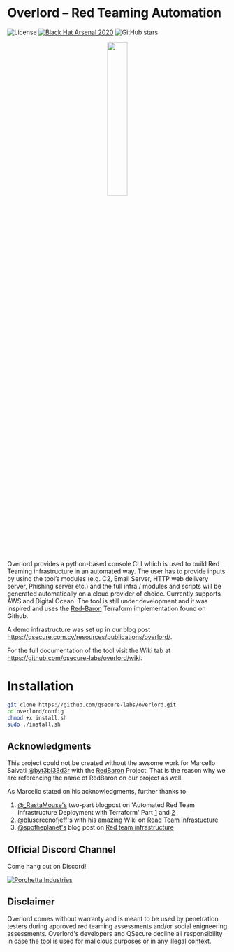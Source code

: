 # Overlord – Red Teaming Automation

![License](https://img.shields.io/badge/License-MIT-darkred.svg)
[![Black Hat Arsenal 2020](https://img.shields.io/badge/2020-Black%20Hat%20Arsenal-lightgrey.svg)](https://www.blackhat.com/us-20/arsenal/schedule/index.html#overlord-red-teaming-automation-19846)
![GitHub stars](https://img.shields.io/github/stars/qsecure-labs/overlord)

<p align="center">
  <img src="logo.png" width=30%>
</p>



Overlord provides a python-based console CLI which is used to build Red Teaming infrastructure in an automated way. The user has to provide inputs by using the tool’s modules (e.g. C2, Email Server, HTTP web delivery server, Phishing server etc.) and the full infra / modules and scripts will be generated automatically on a cloud provider of choice. Currently supports AWS and Digital Ocean. The tool is still under development and it was inspired and uses the [Red-Baron](https://github.com/byt3bl33d3r/Red-Baron) Terraform implementation found on Github. 

A demo infrastructure was set up in our blog post https://qsecure.com.cy/resources/publications/overlord/.

For the full documentation of the tool visit the Wiki tab at https://github.com/qsecure-labs/overlord/wiki.

# Installation

```bash
git clone https://github.com/qsecure-labs/overlord.git
cd overlord/config
chmod +x install.sh
sudo ./install.sh
```

## Acknowledgments
 
This project could not be created without the awsome work for Marcello Salvati [@byt3bl33d3r](https://twitter.com/byt3bl33d3r) with the [RedBaron](https://github.com/byt3bl33d3r/Red-Baron) Project.
That is the reason why we are referencing the name of RedBaron on our  project as well.
 
As Marcello stated on his acknowledgments, further thanks to:
 
1. [@_RastaMouse's](https://twitter.com/_RastaMouse) two-part blogpost on 'Automated Red Team Infrastructure Deployment with Terraform' Part [1](https://rastamouse.me/2017/08/automated-red-team-infrastructure-deployment-with-terraform---part-1/) and [2](https://rastamouse.me/2017/09/automated-red-team-infrastructure-deployment-with-terraform---part-2/)
2. [@bluscreenofjeff's](https://twitter.com/bluscreenofjeff) with his amazing Wiki on [Read Team Infrastucture](https://github.com/bluscreenofjeff/Red-Team-Infrastructure-Wiki)
3. [@spotheplanet's](https://twitter.com/spotheplanet) blog post on [Red team infrastructure](https://ired.team/offensive-security/red-team-infrastructure)

## Official Discord Channel

Come hang out on Discord!

[![Porchetta Industries](https://discordapp.com/api/guilds/736724457258745996/widget.png?style=banner3)](https://discord.gg/sEkn3aa)

## Disclaimer
Overlord comes without warranty and is meant to be used by penetration testers during approved red teaming assessments and/or social enigneering assessments. Overlord's developers and QSecure decline all responsibility in case the tool is used for malicious purposes or in any illegal context.
